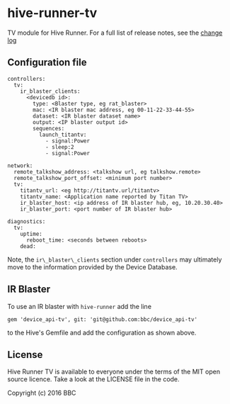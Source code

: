 # hive-runner-tv
TV module for Hive Runner. For a full list of release notes, see the [change log](CHANGELOG.md)

## Configuration file

```
controllers:
  tv:
    ir_blaster_clients:
      <devicedb id>:
        type: <Blaster type, eg rat_blaster>
        mac: <IR blaster mac address, eg 00-11-22-33-44-55>
        dataset: <IR blaster dataset name>
        output: <IP blaster output id>
        sequences:
          launch_titantv:
            - signal:Power
            - sleep:2
            - signal:Power

network:
  remote_talkshow_address: <talkshow url, eg talkshow.remote>
  remote_talkshow_port_offset: <minimum port number>
  tv:
    titantv_url: <eg http://titantv.url/titantv>
    titantv_name: <Application name reported by Titan TV>
    ir_blaster_host: <ip address of IR blaster hub, eg, 10.20.30.40>
    ir_blaster_port: <port number of IR blaster hub>

diagnostics:
  tv:
    uptime:
      reboot_time: <seconds between reboots>
    dead:
```

Note, the `ir\_blaster\_clients` section under `controllers` may ultimately
move to the information provided by the Device Database.

## IR Blaster

To use an IR blaster with `hive-runner` add the line

    gem 'device_api-tv', git: 'git@github.com:bbc/device_api-tv'

to the Hive's Gemfile and add the configuration as shown above.

## License

Hive Runner TV is available to everyone under the terms of the MIT open source licence.
Take a look at the LICENSE file in the code.

Copyright (c) 2016 BBC
